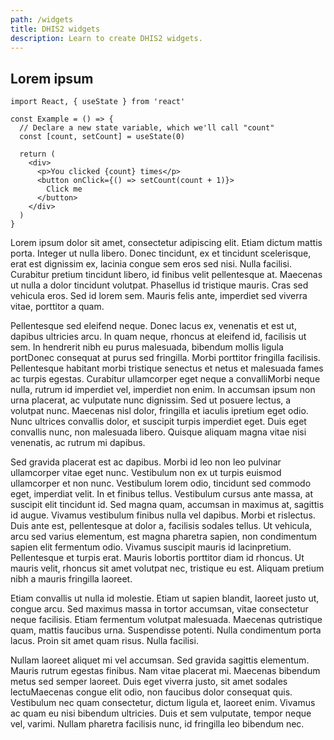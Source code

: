 ```yaml
---
path: /widgets
title: DHIS2 widgets
description: Learn to create DHIS2 widgets.
---
```


## Lorem ipsum
```js{4,5}
import React, { useState } from 'react'

const Example = () => {
  // Declare a new state variable, which we'll call "count"
  const [count, setCount] = useState(0)

  return (
    <div>
      <p>You clicked {count} times</p>
      <button onClick={() => setCount(count + 1)}>
        Click me
      </button>
    </div>
  )
}
```

Lorem ipsum dolor sit amet, consectetur adipiscing elit. Etiam dictum mattis porta. Integer ut nulla libero. Donec tincidunt, ex et tincidunt scelerisque, erat est dignissim ex, lacinia congue sem eros sed nisi. Nulla facilisi. Curabitur pretium tincidunt libero, id finibus velit pellentesque at. Maecenas ut nulla a dolor tincidunt volutpat. Phasellus id tristique mauris. Cras sed vehicula eros. Sed id lorem sem. Mauris felis ante, imperdiet sed viverra vitae, porttitor a quam.

Pellentesque sed eleifend neque. Donec lacus ex, venenatis et est ut, dapibus ultricies arcu. In quam neque, rhoncus at eleifend id, facilisis ut sem. In hendrerit nibh eu purus malesuada, bibendum mollis ligula portDonec consequat at purus sed fringilla. Morbi porttitor fringilla facilisis. Pellentesque habitant morbi tristique senectus et netus et malesuada fames ac turpis egestas. Curabitur ullamcorper eget neque a convalliMorbi neque nulla, rutrum id imperdiet vel, imperdiet non enim. In accumsan ipsum non urna placerat, ac vulputate nunc dignissim. Sed ut posuere lectus, a volutpat nunc. Maecenas nisl dolor, fringilla et iaculis ipretium eget odio. Nunc ultrices convallis dolor, et suscipit turpis imperdiet eget. Duis eget convallis nunc, non malesuada libero. Quisque aliquam magna vitae nisi venenatis, ac rutrum mi dapibus.

Sed gravida placerat est ac dapibus. Morbi id leo non leo pulvinar ullamcorper vitae eget nunc. Vestibulum non ex ut turpis euismod ullamcorper et non nunc. Vestibulum lorem odio, tincidunt sed commodo eget, imperdiat velit. In et finibus tellus. Vestibulum cursus ante massa, at suscipit elit tincidunt id. Sed magna quam, accumsan in maximus at, sagittis id augue. Vivamus vestibulum finibus nulla vel dapibus. Morbi et rislectus. Duis ante est, pellentesque at dolor a, facilisis sodales tellus. Ut vehicula, arcu sed varius elementum, est magna pharetra sapien, non condimentum sapien elit fermentum odio. Vivamus suscipit mauris id lacinpretium. Pellentesque et turpis erat. Mauris lobortis porttitor diam id rhoncus. Ut mauris velit, rhoncus sit amet volutpat nec, tristique eu est. Aliquam pretium nibh a mauris fringilla laoreet.

Etiam convallis ut nulla id molestie. Etiam ut sapien blandit, laoreet justo ut, congue arcu. Sed maximus massa in tortor accumsan, vitae consectetur neque facilisis. Etiam fermentum volutpat malesuada. Maecenas qutristique quam, mattis faucibus urna. Suspendisse potenti. Nulla condimentum porta lacus. Proin sit amet quam risus. Nulla facilisi.

Nullam laoreet aliquet mi vel accumsan. Sed gravida sagittis elementum. Mauris rutrum egestas finibus. Nam vitae placerat mi. Maecenas bibendum metus sed semper laoreet. Duis eget viverra justo, sit amet sodales lectuMaecenas congue elit odio, non faucibus dolor consequat quis. Vestibulum nec quam consectetur, dictum ligula et, laoreet enim. Vivamus ac quam eu nisi bibendum ultricies. Duis et sem vulputate, tempor neque vel, varimi. Nullam pharetra facilisis nunc, id fringilla leo bibendum nec.
